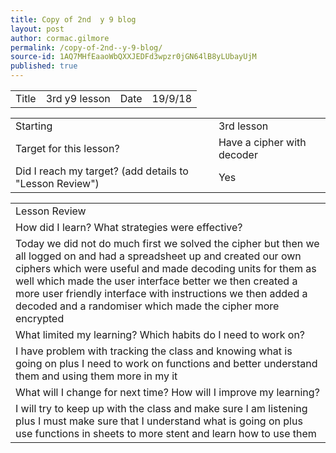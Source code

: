 ```yaml
---
title: Copy of 2nd  y 9 blog
layout: post
author: cormac.gilmore
permalink: /copy-of-2nd--y-9-blog/
source-id: 1AQ7MHfEaaoWbQXXJEDFd3wpzr0jGN64lB8yLUbayUjM
published: true
---
```

<table>
  <tr>
    <td>Title</td>
    <td>3rd y9 lesson </td>
    <td>Date</td>
    <td>19/9/18</td>
  </tr>
</table>


<table>
  <tr>
    <td>Starting </td>
    <td>3rd lesson </td>
  </tr>
  <tr>
    <td>Target for this lesson?</td>
    <td>Have a cipher with decoder </td>
  </tr>
  <tr>
    <td>Did I reach my target? 
(add details to "Lesson Review")</td>
    <td>Yes </td>
  </tr>
</table>


<table>
  <tr>
    <td>Lesson Review</td>
  </tr>
  <tr>
    <td>How did I learn? What strategies were effective? </td>
  </tr>
  <tr>
    <td>Today we did not do much first we solved the cipher  but then we all logged on and had a spreadsheet up and created our own ciphers which were useful and made decoding units for them as well which made the user interface better we then created a more user friendly interface with instructions we then added a decoded and a randomiser which made the cipher more encrypted </td>
  </tr>
  <tr>
    <td>What limited my learning? Which habits do I need to work on? </td>
  </tr>
  <tr>
    <td>I have problem with tracking the class and knowing what is going on plus I need to work on functions and better understand them and using them more in my it </td>
  </tr>
  <tr>
    <td>What will I change for next time? How will I improve my learning?</td>
  </tr>
  <tr>
    <td>I will try to keep up with the class and make sure I am listening plus I must make sure that I understand what is going on plus use functions in sheets to more stent and learn how to use them </td>
  </tr>
</table>


